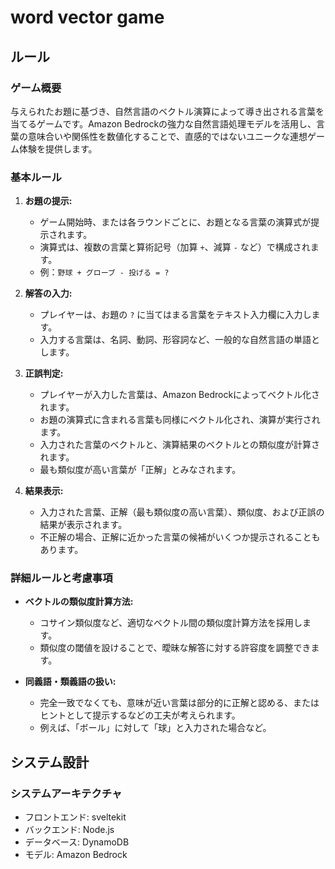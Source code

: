# word vector game

## ルール

### ゲーム概要

与えられたお題に基づき、自然言語のベクトル演算によって導き出される言葉を当てるゲームです。Amazon Bedrockの強力な自然言語処理モデルを活用し、言葉の意味合いや関係性を数値化することで、直感的ではないユニークな連想ゲーム体験を提供します。

### 基本ルール

1.  **お題の提示:**

    - ゲーム開始時、または各ラウンドごとに、お題となる言葉の演算式が提示されます。
    - 演算式は、複数の言葉と算術記号（加算 `+`、減算 `-` など）で構成されます。
    - 例：`野球 + グローブ - 投げる = ?`

2.  **解答の入力:**

    - プレイヤーは、お題の `?` に当てはまる言葉をテキスト入力欄に入力します。
    - 入力する言葉は、名詞、動詞、形容詞など、一般的な自然言語の単語とします。

3.  **正誤判定:**

    - プレイヤーが入力した言葉は、Amazon Bedrockによってベクトル化されます。
    - お題の演算式に含まれる言葉も同様にベクトル化され、演算が実行されます。
    - 入力された言葉のベクトルと、演算結果のベクトルとの類似度が計算されます。
    - 最も類似度が高い言葉が「正解」とみなされます。

4.  **結果表示:**
    - 入力された言葉、正解（最も類似度の高い言葉）、類似度、および正誤の結果が表示されます。
    - 不正解の場合、正解に近かった言葉の候補がいくつか提示されることもあります。

### 詳細ルールと考慮事項

- **ベクトルの類似度計算方法:**

  - コサイン類似度など、適切なベクトル間の類似度計算方法を採用します。
  - 類似度の閾値を設けることで、曖昧な解答に対する許容度を調整できます。

- **同義語・類義語の扱い:**

  - 完全一致でなくても、意味が近い言葉は部分的に正解と認める、またはヒントとして提示するなどの工夫が考えられます。
  - 例えば、「ボール」に対して「球」と入力された場合など。

## システム設計

### システムアーキテクチャ

- フロントエンド: sveltekit
- バックエンド: Node.js
- データベース: DynamoDB
- モデル: Amazon Bedrock

